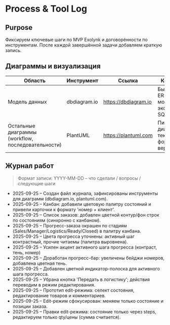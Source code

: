 ﻿# Process & Tool Log

## Purpose
Фиксируем ключевые шаги по MVP Exolynk и договорённости по инструментам. После каждой завершённой задачи добавляем краткую запись.

## Диаграммы и визуализация
| Область | Инструмент | Ссылка | Комментарий |
| --- | --- | --- | --- |
| Модель данных | dbdiagram.io | https://dbdiagram.io | Быстро чертим ER-диаграммы, можно экспортировать SQL/PNG. |
| Остальные диаграммы (workflow, последовательности) | PlantUML | https://plantuml.com | Пишем диаграммы в текстовом формате, удобно версионировать. |

## Журнал работ
> Формат записи: YYYY-MM-DD – что сделали / вопросы / следующие шаги

- 2025-09-25 – Создан файл журнала, зафиксированы инструменты для диаграмм (dbdiagram.io, plantuml.com).
- 2025-09-25 – Канбан: добавили цветовую палитру состояний и привели карточки к формату 'номер + клиент'.
- 2025-09-25 – Список заказов: добавлен цветной контур/фон строк по состояниям (синхронно с канбаном).
- 2025-09-25 – Прогресс-заказа окрашен по стадиям (Sales/Manager/Logistics/Ready/Closed) в палитру канбана.
- 2025-09-25 – Цвета прогресса уточнены: активный шаг контрастный, прочие читаемы (палитра выровнена).
- 2025-09-25 – Усилен акцент активного шага прогресса (контраст, тень, номер)
- 2025-09-25 – Доработан прогресс-бар: увеличены бейджи номеров, добавлена цветная тень.
- 2025-09-25 – Добавлен цветной индикатор-полоска для активного шага прогресса.
- 2025-09-25 – Убрана кнопка 'Передать в логистику'; действия переводим в режим редактирования.
- 2025-09-25 – Прототип edit-режима: селект состояния, редактирование товаров и комментариев.
- 2025-09-25 – Edit-режим сфокусирован: меняем только состояние и позиции заказа.
- 2025-09-25 – Правки edit-режима: состояние только через steps, редактируем только qty/цены (сумма считается).
